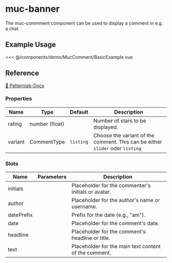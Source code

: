 <script setup>
import Basic from './demo/MucComment/BasicExample.vue'
</script>

# muc-banner

The muc-commment component can be used to display a comment in e.g. a chat.

## Example Usage

<DemoContainer>
  <Basic/>
</DemoContainer>

<<< @/components/demo/MucComment/BasicExample.vue

## Reference
[🔗 Patternlab-Docs](https://patternlab.muenchen.space/?p=viewall-elements-comment)

### Properties

| Name    | Type        | Default | Description                                                               |
|---------|-------------|---------|---------------------------------------------------------------------------|
| rating  | number (float)     |         | Number of stars to be displayed.                                          |
| variant | CommentType | `listing` | Choose the variant of the comment. This can be either `slider` oder `listing` |

### Slots
| Name           | Parameters | Description                                           |
| -------------- | ---------- |-------------------------------------------------------|
| initials       |            | Placeholder for the commenter's initials or avatar.   |
| author         |            | Placeholder for the author's name or username.        |
| datePrefix     |            | Prefix for the date (e.g., "am").                     |
| date           |            | Placeholder for the comment's date.                   |
| headline       |            | Placeholder for the comment's headline or title.      |
| text           |            | Placeholder for the main text content of the comment. |
